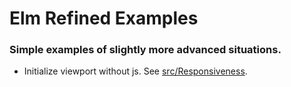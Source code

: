 # Elm Refined Examples

### Simple examples of slightly more advanced situations.
- Initialize viewport without js. See [src/Responsiveness](https://github.com/BeerShigachi/elm-refined-examples/tree/main/src/Responsiveness).

